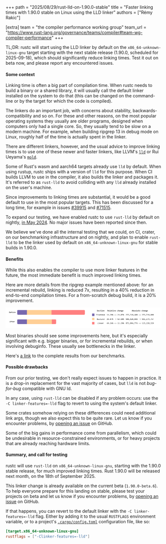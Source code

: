+++
path = "2025/08/29/rust-lld-on-1.90.0-stable"
title = "Faster linking times with 1.90.0 stable on Linux using the LLD linker"
authors = ["Rémy Rakic"]

[extra]
team = "the compiler performance working group"
team_url = "https://www.rust-lang.org/governance/teams/compiler#team-wg-compiler-performance"
+++

TL;DR: rustc will start using the LLD linker by default on the `x86_64-unknown-linux-gnu` target starting with the next stable release (1.90.0, scheduled for 2025-09-18), which should significantly reduce linking times. Test it out on beta now, and please report any encountered issues.

#### Some context

Linking time is often a big part of compilation time. When rustc needs to build a binary or a shared library, it will usually call the default linker installed on the system to do that (this can be changed on the command-line or by the target for which the code is compiled).

The linkers do an important job, with concerns about stability, backwards-compatibility and so on. For these and other reasons, on the most popular operating systems they usually are older programs, designed when computers only had a single core. So, they usually tend to be slow on a modern machine. For example, when building ripgrep 13 in debug mode on Linux, roughly half of the time is actually spent in the linker.

There are different linkers, however, and the usual advice to improve linking times is to use one of these newer and faster linkers, like LLVM's [`lld`](https://lld.llvm.org/) or Rui Ueyama's [`mold`](https://github.com/rui314/mold).

Some of Rust's wasm and aarch64 targets already use `lld` by default. When using rustup, rustc ships with a version of `lld` for this purpose. When CI builds LLVM to use in the compiler, it also builds the linker and packages it. It's referred to as `rust-lld` to avoid colliding with any `lld` already installed on the user's machine.

Since improvements to linking times are substantial, it would be a good default to use in the most popular targets. This has been discussed for a long time, for example in issues [#39915](https://github.com/rust-lang/rust/issues/39915) and [#71515](https://github.com/rust-lang/rust/issues/71515).

To expand our testing, we have enabled rustc to use `rust-lld` by default on nightly, [in May 2024](https://blog.rust-lang.org/2024/05/17/enabling-rust-lld-on-linux.html). No major issues have been reported since then.

We believe we've done all the internal testing that we could, on CI, crater, on our benchmarking infrastructure and on nightly, and plan to enable `rust-lld` to be the linker used by default on `x86_64-unknown-linux-gnu` for stable builds in 1.90.0.

#### Benefits

While this also enables the compiler to use more linker features in the future, the most immediate benefit is much improved linking times.

Here are more details from the ripgrep example mentioned above: for an incremental rebuild, linking is reduced 7x, resulting in a 40% reduction in end-to-end compilation times. For a from-scratch debug build, it is a 20% improvement.

![Before/after comparison of a `ripgrep` incremental debug build](ripgrep-comparison.png)

Most binaries should see some improvements here, but it's especially significant with e.g. bigger binaries, or for incremental rebuilds, or when involving debuginfo. These usually see bottlenecks in the linker.

Here's [a link](https://perf.rust-lang.org/compare.html?start=b3e117044c7f707293edc040edb93e7ec5f7040a&end=baed03c51a68376c1789cc373581eea0daf89967&stat=instructions%3Au&tab=compile) to the complete results from our benchmarks.

#### Possible drawbacks

From our prior testing, we don't really expect issues to happen in practice. It is a drop-in replacement for the vast majority of cases, but `lld` is not _bug-for-bug_ compatible with GNU ld.

In any case, using `rust-lld` can be disabled if any problem occurs: use the `-C linker-features=-lld` flag to revert to using the system's default linker.

Some crates somehow relying on these differences could need additional link args, though we also expect this to be quite rare. Let us know if you encounter problems, by [opening an issue](https://github.com/rust-lang/rust/issues/new/choose) on GitHub.

Some of the big gains in performance come from parallelism, which could be undesirable in resource-constrained environments, or for heavy projects that are already reaching hardware limits.

#### Summary, and call for testing

rustc will use `rust-lld` on `x86_64-unknown-linux-gnu`, starting with the 1.90.0 stable release, for much improved linking times. Rust 1.90.0 will be released next month, on the 18th of September 2025.

This linker change is already available on the current beta (`1.90.0-beta.6`). To help everyone prepare for this landing on stable, please test your projects on beta and let us know if you encounter problems, by [opening an issue](https://github.com/rust-lang/rust/issues/new/choose) on GitHub.

If that happens, you can revert to the default linker with the `-C linker-features=-lld` flag. Either by adding it to the usual `RUSTFLAGS` environment variable, or to a project's [`.cargo/config.toml`](https://doc.rust-lang.org/cargo/reference/config.html) configuration file,
like so:

```toml
[target.x86_64-unknown-linux-gnu]
rustflags = ["-Clinker-features=-lld"]
```
